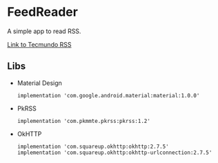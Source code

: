# FeedReader
A simple app to read RSS.

[Link to Tecmundo RSS](https://rss.tecmundo.com.br/feed)

## Libs

- Material Design
    ```
    implementation 'com.google.android.material:material:1.0.0'
    ```
- PkRSS
    ```
    implementation 'com.pkmmte.pkrss:pkrss:1.2'
    ```
- OkHTTP
    ```
    implementation 'com.squareup.okhttp:okhttp:2.7.5'
    implementation 'com.squareup.okhttp:okhttp-urlconnection:2.7.5'
    ```